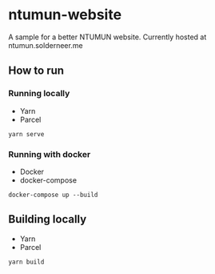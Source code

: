# ntumun-website
A sample for a better NTUMUN website. Currently hosted at ntumun.solderneer.me

## How to run
### Running locally
* Yarn
* Parcel

```
yarn serve
```

### Running with docker
* Docker
* docker-compose

```
docker-compose up --build 
```

## Building locally
* Yarn
* Parcel

```
yarn build
```
